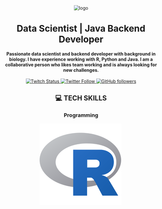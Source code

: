 <div id="header" align="center">
  <img width="534" alt="logo" src="https://user-images.githubusercontent.com/67501790/222429903-609267f5-7702-4ea3-b5f6-9d1984fcc866.png">
  
  <h1>
  Data Scientist | Java Backend Developer
  </h1>
  
  <h4>
Passionate data scientist and backend developer with background in biology. I have experience working with R, Python and Java. I am a collaborative person who likes team working and is always looking for new challenges.
  </h4>
  
</div>

<div id="badges" align="center">

  <a href="https://www.twitch.tv/alvarordev" target="_blank">
    <img alt="Twitch Status" src="https://img.shields.io/twitch/status/alvarordev?logo=twitch&style=for-the-badge">
  </a>
    
  <a href="https://twitter.com/_Alvaroo_R" target="_blank">
    <img alt="Twitter Follow" src="https://img.shields.io/twitter/follow/_Alvaroo_R?label=FOLLOW&logo=twitter&style=for-the-badge">
  </a>
  
  <a href="https://github.com/Alvaro-R" target="_blank">
    <img alt="GitHub followers" src="https://img.shields.io/github/followers/Alvaro-R?label=follow&logo=github&style=for-the-badge">
  </a>    
    
</div>

<div id="tech_skills" align="center">

  <h2>
    💻 TECH SKILLS
  </h2>
  
  <h3> Programming </h3>
  <!--R-->
  <img src="https://github.com/devicons/devicon/blob/master/icons/r/r-original.svg" title="R" />&nbsp
  
    
    
</div>




<!--
**Alvaro-R/Alvaro-R** is a ✨ _special_ ✨ repository because its `README.md` (this file) appears on your GitHub profile.

Here are some ideas to get you started:

- 🔭 I’m currently working on ...
- 🌱 I’m currently learning ...
- 👯 I’m looking to collaborate on ...
- 🤔 I’m looking for help with ...
- 💬 Ask me about ...
- 📫 How to reach me: ...
- 😄 Pronouns: ...
- ⚡ Fun fact: ...
-->
